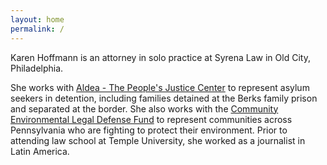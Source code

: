 ```yaml
---
layout: home
permalink: /
---
```

Karen Hoffmann is an attorney in solo practice at Syrena Law in Old City, Philadelphia.

She works with <a href="https://aldeapjc.org" target="_blank">Aldea - The People's Justice Center</a> to represent asylum seekers in detention, including families detained at the Berks family prison and separated at the border. She also works with the <a href="https://celdf.org" target="_blank">Community Environmental Legal Defense Fund</a> to represent communities across Pennsylvania who are fighting to protect their environment. Prior to attending law school at Temple University, she worked as a journalist in Latin America.
